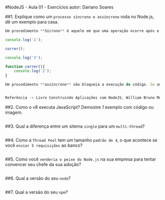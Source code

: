 #NodeJS - Aula 01 - Exercícios
autor: Dariano Soares

##1. Explique como um `processo síncrono e assíncrono` roda no Node.js, dê um exemplo para casa.
```js
Um procedimento **Sícrono** é aquele em que uma operação ocorre após o término de outra.

console.log('1');

correr();

console.log('3');

function carrer(){
	console.log('2');
}

Um procedimento **assíncrono** não bloqueia a execução do código. Se um procedimento leva certo tempo para ser encerrado, a linha após esse procedimento será executada antes dele terminar.


Referência -> Livro Construindo Aplicações com NodeJS, William Bruno Moraes.
```
##2. Como o v8 executa JavaScript? Demostre 1 exemplo com código ou imagem.
```

```

##3. Qual a diferença entre um sitema `single` para um `multi-thread`?
```

```
##4. Como a `Thread Pool` tem um tamanho `padrão de 4`, o que acontece se você `enviar 5 requisições` ao banco?
```

```
##5. Como você `venderia o peixe do Node.js` na sua empresa para tentar convencer seu chefe da sua adoção?
```

```
##6. Qual a versão do seu `node`?
```

```
##7. Qual a versão do seu `npm`?